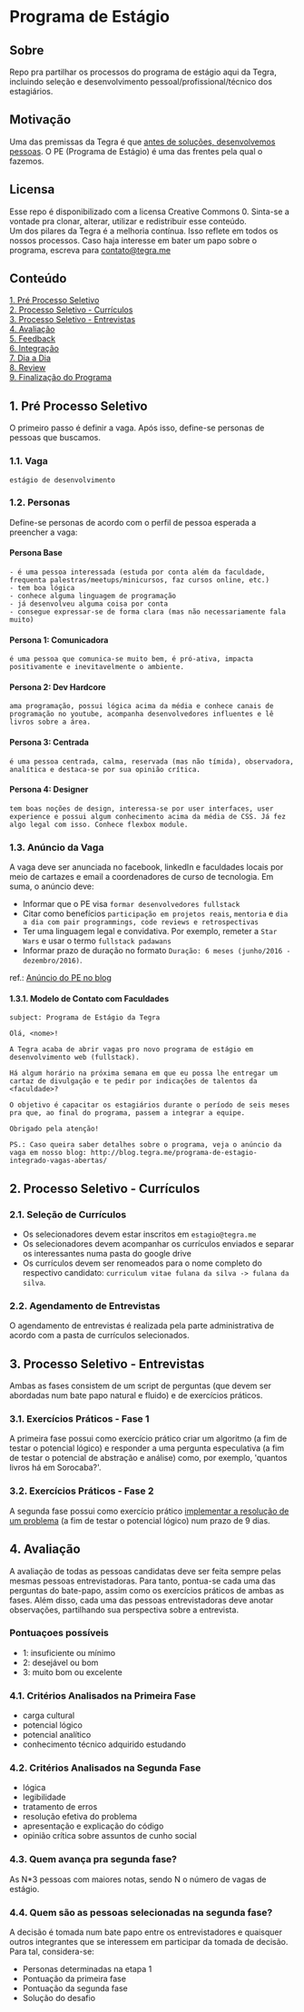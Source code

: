 # Programa de Estágio

## Sobre
Repo pra partilhar os processos do programa de estágio aqui da Tegra, incluindo seleção e desenvolvimento pessoal/profissional/técnico dos estagiários.

## Motivação
Uma das premissas da Tegra é que [antes de soluções, desenvolvemos pessoas](http://blog.tegra.me/desenvolvendo-pessoas). O PE (Programa de Estágio) é uma das frentes pela qual o fazemos.

## Licensa
Esse repo é disponibilizado com a licensa Creative Commons 0. Sinta-se a vontade pra clonar, alterar, utilizar e redistribuir esse conteúdo.  
Um dos pilares da Tegra é a melhoria contínua. Isso reflete em todos os nossos processos. Caso haja interesse em bater um papo sobre o programa, escreva para [contato@tegra.me](mailto:contato@tegra.me)  

## Conteúdo
[1. Pré Processo Seletivo](#)  
[2. Processo Seletivo - Currículos](#)  
[3. Processo Seletivo - Entrevistas](#)  
[4. Avaliação](#)  
[5. Feedback](#)  
[6. Integração](#)  
[7. Dia a Dia](#)  
[8. Review](#)  
[9. Finalização do Programa](#)  


## 1. Pré Processo Seletivo
O primeiro passo é definir a vaga. Após isso, define-se personas de pessoas que buscamos.

### 1.1. Vaga
```estágio de desenvolvimento```

### 1.2. Personas
Define-se personas de acordo com o perfil de pessoa esperada a preencher a vaga:

#### Persona Base
```
- é uma pessoa interessada (estuda por conta além da faculdade, frequenta palestras/meetups/minicursos, faz cursos online, etc.)
- tem boa lógica
- conhece alguma linguagem de programação
- já desenvolveu alguma coisa por conta
- consegue expressar-se de forma clara (mas não necessariamente fala muito)
```

#### Persona 1: Comunicadora
```
é uma pessoa que comunica-se muito bem, é pró-ativa, impacta positivamente e inevitavelmente o ambiente.
```

#### Persona 2: Dev Hardcore
```
ama programação, possui lógica acima da média e conhece canais de programação no youtube, acompanha desenvolvedores influentes e lê livros sobre a área.
```

#### Persona 3: Centrada
```
é uma pessoa centrada, calma, reservada (mas não tímida), observadora, analítica e destaca-se por sua opinião crítica.
```

#### Persona 4: Designer
```
tem boas noções de design, interessa-se por user interfaces, user experience e possui algum conhecimento acima da média de CSS. Já fez algo legal com isso. Conhece flexbox module.
```

### 1.3. Anúncio da Vaga
A vaga deve ser anunciada no facebook, linkedIn e faculdades locais por meio de cartazes e email a coordenadores de curso de tecnologia. Em suma, o anúncio deve:  
- Informar que o PE visa ```formar desenvolvedores fullstack```    
- Citar como benefícios ```participação em projetos reais```, ```mentoria``` e ```dia a dia com pair programmings, code reviews e retrospectivas```  
- Ter uma linguagem legal e convidativa. Por exemplo, remeter a ```Star Wars``` e usar o termo ```fullstack padawans```  
- Informar prazo de duração no formato ```Duração: 6 meses (junho/2016 - dezembro/2016)```.  

ref.: [Anúncio do PE no blog](http://blog.tegra.me/programa-de-estagio-integrado-vagas-abertas/)

#### 1.3.1. Modelo de Contato com Faculdades
```subject: Programa de Estágio da Tegra```  
```
Olá, <nome>!

A Tegra acaba de abrir vagas pro novo programa de estágio em desenvolvimento web (fullstack).

Há algum horário na próxima semana em que eu possa lhe entregar um cartaz de divulgação e te pedir por indicações de talentos da <faculdade>?

O objetivo é capacitar os estagiários durante o período de seis meses pra que, ao final do programa, passem a integrar a equipe.

Obrigado pela atenção!

PS.: Caso queira saber detalhes sobre o programa, veja o anúncio da vaga em nosso blog: http://blog.tegra.me/programa-de-estagio-integrado-vagas-abertas/
```  

## 2. Processo Seletivo - Currículos  

### 2.1. Seleção de Currículos
- Os selecionadores devem estar inscritos em ```estagio@tegra.me```
- Os selecionadores devem acompanhar os currículos enviados e separar os interessantes numa pasta do google drive
- Os currículos devem ser renomeados para o nome completo do respectivo candidato: ```curriculum vitae fulana da silva -> fulana da silva```.

### 2.2. Agendamento de Entrevistas
O agendamento de entrevistas é realizada pela parte administrativa de acordo com a pasta de currículos selecionados.

## 3. Processo Seletivo - Entrevistas
Ambas as fases consistem de um script de perguntas (que devem ser abordadas num bate papo natural e fluido) e de exercícios práticos.

### 3.1. Exercícios Práticos - Fase 1
A primeira fase possui como exercício prático criar um algoritmo (a fim de testar o potencial lógico) e responder a uma pergunta especulativa (a fim de testar o potencial de abstração e análise) como, por exemplo, 'quantos livros há em Sorocaba?'.

### 3.2. Exercícios Práticos - Fase 2
A segunda fase possui como exercício prático [implementar a resolução de um problema](https://github.com/tegraoss/TrabalheNaTegra) (a fim de testar o potencial lógico) num prazo de 9 dias.

## 4. Avaliação
A avaliação de todas as pessoas candidatas deve ser feita sempre pelas mesmas pessoas entrevistadoras. Para tanto, pontua-se cada uma das perguntas do bate-papo, assim como os exercícios práticos de ambas as fases. Além disso, cada uma das pessoas entrevistadoras deve anotar observações, partilhando sua perspectiva sobre a entrevista.  

### Pontuaçoes possíveis  
- 1: insuficiente ou mínimo  
- 2: desejável ou bom  
- 3: muito bom ou excelente   

### 4.1. Critérios Analisados na Primeira Fase
- carga cultural    
- potencial lógico  
- potencial analítico  
- conhecimento técnico adquirido estudando  

### 4.2. Critérios Analisados na Segunda Fase
- lógica  
- legibilidade  
- tratamento de erros  
- resolução efetiva do problema  
- apresentação e explicação do código  
- opinião crítica sobre assuntos de cunho social  

### 4.3. Quem avança pra segunda fase?
As N*3 pessoas com maiores notas, sendo N o número de vagas de estágio.

### 4.4. Quem são as pessoas selecionadas na segunda fase?
A decisão é tomada num bate papo entre os entrevistadores e quaisquer outros integrantes que se interessem em participar da tomada de decisão. Para tal, considera-se:
- Personas determinadas na etapa 1  
- Pontuação da primeira fase  
- Pontuação da segunda fase  
- Solução do desafio  
